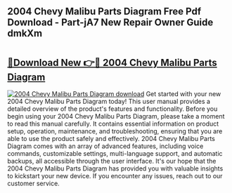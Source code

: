 ## 2004 Chevy Malibu Parts Diagram Free Pdf Download - Part-jA7 New Repair Owner Guide dmkXm

# <h2><a href="http://dfmzdj.blite.top/?on=2004+Chevy+Malibu+Parts+Diagram">🔗Download New 👉🔴 2004 Chevy Malibu Parts Diagram</a></h2>

[![2004 Chevy Malibu Parts Diagram download](https://i.imgur.com/lujVjoI.png)](http://dfmzdj.blite.top/?on=2004+Chevy+Malibu+Parts+Diagram)
Get started with your new 2004 Chevy Malibu Parts Diagram today! This user manual provides a detailed overview of the product's features and functionality. Before you begin using your 2004 Chevy Malibu Parts Diagram, please take a moment to read this manual carefully. It contains essential information on product setup, operation, maintenance, and troubleshooting, ensuring that you are able to use the product safely and effectively. 2004 Chevy Malibu Parts Diagram comes with an array of advanced features, including voice commands, customizable settings, multi-language support, and automatic backups, all accessible through the user interface. It's our hope that the 2004 Chevy Malibu Parts Diagram has provided you with valuable insights to kickstart your new device. If you encounter any issues, reach out to our customer service.
